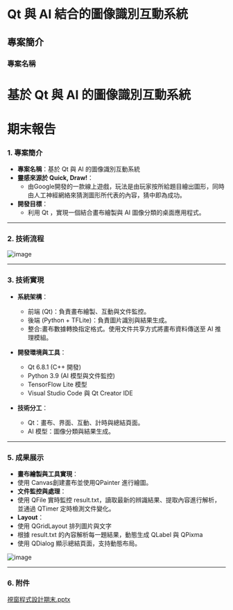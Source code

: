 # Qt 與 AI 結合的圖像識別互動系統

## 專案簡介
### 專案名稱
# 基於 Qt 與 AI 的圖像識別互動系統
# 期末報告

### **1. 專案簡介**
- **專案名稱**：基於 Qt 與 AI 的圖像識別互動系統
- **靈感來源於 Quick, Draw!**：
  - 由Google開發的一款線上遊戲，玩法是由玩家按所給題目繪出圖形，同時由人工神經網絡來猜測圖形所代表的內容，猜中即為成功。
- **開發目標**：
  - 利用 Qt ，實現一個結合畫布繪製與 AI 圖像分類的桌面應用程式。


---

### **2. 技術流程**
![image](https://github.com/user-attachments/assets/12891281-a10a-4a59-9018-7f454fd62a57)

---
### **3. 技術實現**
- **系統架構**：
  - 前端 (Qt)：負責畫布繪製、互動與文件監控。
  - 後端 (Python + TFLite)：負責圖片識別與結果生成。
  - 整合:畫布數據轉換指定格式。使用文件共享方式將畫布資料傳送至 AI 推理模組。
  
- **開發環境與工具**：
  - Qt 6.8.1 (C++ 開發)
  - Python 3.9 (AI 模型與文件監控)
  - TensorFlow Lite 模型
  - Visual Studio Code 與 Qt Creator IDE
  
- **技術分工**：
  - Qt：畫布、界面、互動、計時與總結頁面。
  - AI 模型：圖像分類與結果生成。

---

### **5. 成果展示**
- **畫布繪製與工具實現**：
 - 使用 Canvas創建畫布並使用QPainter 進行繪圖。
- **文件監控與處理**：
 - 使用 QFile 實時監控 result.txt，讀取最新的辨識結果、提取內容進行解析，並通過 QTimer 定時檢測文件變化。
- **Layout**：
 - 使用 QGridLayout 排列圖片與文字
 - 根據 result.txt 的內容解析每一題結果，動態生成 QLabel 與 QPixma
 - 使用 QDialog 顯示總結頁面，支持動態布局。


  ![image](https://github.com/user-attachments/assets/ca01d648-0647-4983-9751-735a178caaeb)


---
### **6. 附件**
[視窗程式設計期末.pptx](/視窗程式設計期末.pptx)
